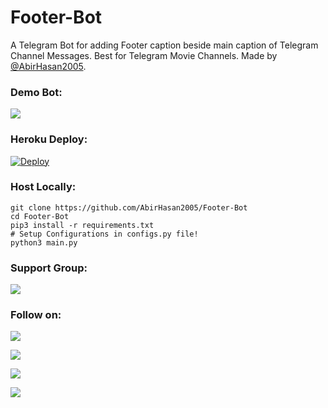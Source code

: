 # Footer-Bot
A Telegram Bot for adding Footer caption beside main caption of Telegram Channel Messages. Best for Telegram Movie Channels. Made by [@AbirHasan2005](https://github.com/AbirHasan2005/Footer-Bot).


### Demo Bot:
<a href="https://t.me/Footer_Bot"><img src="https://img.shields.io/badge/Telegram-Footer%20Bot-blue.svg?logo=telegram"></a>


### Heroku Deploy:
[![Deploy](https://www.herokucdn.com/deploy/button.svg)](https://heroku.com/deploy?template=https://github.com/AbirHasan2005/Footer-Bot)

### Host Locally:
```shell
git clone https://github.com/AbirHasan2005/Footer-Bot
cd Footer-Bot
pip3 install -r requirements.txt
# Setup Configurations in configs.py file!
python3 main.py
```

### Support Group:
<a href="https://t.me/DevsZone"><img src="https://img.shields.io/badge/Telegram-Join%20Telegram%20Group-blue.svg?logo=telegram"></a>

### Follow on:
<p align="left">
<a href="https://github.com/AbirHasan2005"><img src="https://img.shields.io/badge/GitHub-Follow%20on%20GitHub-inactive.svg?logo=github"></a>
</p>
<p align="left">
<a href="https://twitter.com/AbirHasan2005"><img src="https://img.shields.io/badge/Twitter-Follow%20on%20Twitter-informational.svg?logo=twitter"></a>
</p>
<p align="left">
<a href="https://facebook.com/AbirHasan2005"><img src="https://img.shields.io/badge/Facebook-Follow%20on%20Facebook-blue.svg?logo=facebook"></a>
</p>
<p align="left">
<a href="https://instagram.com/AbirHasan2005"><img src="https://img.shields.io/badge/Instagram-Follow%20on%20Instagram-important.svg?logo=instagram"></a>
</p>
